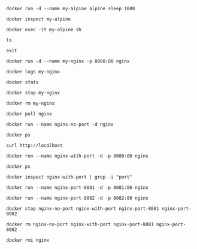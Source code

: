 ```
docker run -d --name my-alpine alpine sleep 1000
```
```
docker inspect my-alpine
```
```
docker exec -it my-alpine sh
```
```
ls
```
```
exit
```

```
docker run -d --name my-nginx -p 8080:80 nginx
```
```
docker logs my-nginx
```
```
docker stats
```
```
docker stop my-nginx
```
```
docker rm my-nginx
```

```
docker pull nginx
```
```
docker run --name nginx-no-port -d nginx
```
```
docker ps
```
```
curl http://localhost
```
```
docker run --name nginx-with-port -d -p 8080:80 nginx
```
```
docker ps
```
```
docker inspect nginx-with-port | grep -i "port"
```
```
docker run --name nginx-port-8081 -d -p 8081:80 nginx
```
```
docker run --name nginx-port-8082 -d -p 8082:80 nginx
```
```
docker stop nginx-no-port nginx-with-port nginx-port-8081 nginx-port-8082
```
```
docker rm nginx-no-port nginx-with-port nginx-port-8081 nginx-port-8082
```
```
docker rmi nginx
```
